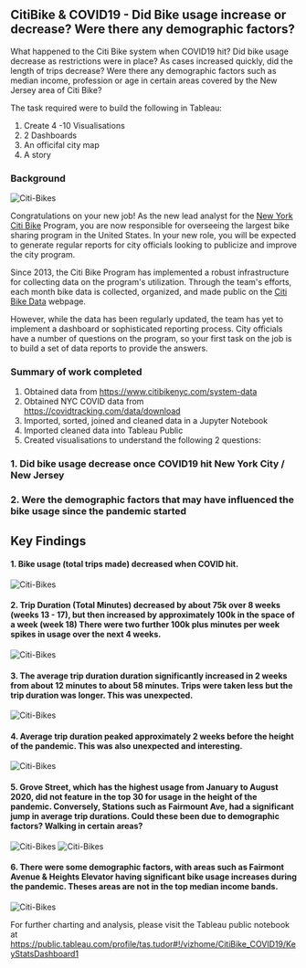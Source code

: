 ## CitiBike & COVID19 - Did Bike usage increase or decrease?  Were there any demographic factors?

What happened to the Citi Bike system when COVID19 hit?  Did bike usage decrease as restrictions were in place?  As cases increased quickly, did the length of trips decrease?  Were there any demographic factors such as median income, profession or age in certain areas covered by the New Jersey area of Citi Bike?

The task required were to build the following in Tableau:

1. Create 4 -10 Visualisations
2. 2 Dashboards
3. An officifal city map
4. A story

### Background

![Citi-Bikes](Images/citi-bike-station-bikes.jpg)

Congratulations on your new job! As the new lead analyst for the [New York Citi Bike](https://en.wikipedia.org/wiki/Citi_Bike) Program, you are now responsible for overseeing the largest bike sharing program in the United States. In your new role, you will be expected to generate regular reports for city officials looking to publicize and improve the city program.

Since 2013, the Citi Bike Program has implemented a robust infrastructure for collecting data on the program's utilization. 
Through the team's efforts, each month bike data is collected, organized, and made public on the [Citi Bike Data](https://www.citibikenyc.com/system-data)
 webpage.

However, while the data has been regularly updated, the team has yet to implement a dashboard or sophisticated reporting process. 
City officials have a number of questions on the program, so your first task on the job is to build a set of data reports to provide the answers.

### Summary of work completed

1. Obtained data from https://www.citibikenyc.com/system-data
2. Obtained NYC COVID data from https://covidtracking.com/data/download
3. Imported, sorted, joined and cleaned data in a Jupyter Notebook
4. Imported cleaned data into Tableau Public
5. Created visualisations to understand the following 2 questions:

### 1. Did bike usage decrease once COVID19 hit New York City / New Jersey
### 2. Were the demographic factors that may have influenced the bike usage since the pandemic started

## Key Findings

#### 1. Bike usage (total trips made) decreased when COVID hit.

![Citi-Bikes](Images/storybook1.png)

#### 2. Trip Duration (Total Minutes) decreased by about 75k over 8 weeks (weeks 13 - 17), but then increased by approximately 100k in the space of a week (week 18)  There were two further 100k plus minutes per week spikes in usage over the next 4 weeks.

![Citi-Bikes](Images/storybook2.png)

#### 3. The average trip duration duration significantly increased in 2 weeks from about 12 minutes to about 58 minutes.  Trips were taken less but the trip duration was longer.  This was unexpected.

![Citi-Bikes](Images/storybook3.png)

#### 4. Average trip duration peaked approximately 2 weeks before the height of the pandemic.  This was also unexpected and interesting.

![Citi-Bikes](Images/storybook4.png)

#### 5. Grove Street, which has the highest usage from January to August 2020, did not feature in the top 30 for usage in the height of the pandemic.  Conversely, Stations such as Fairmount Ave, had a significant jump in average trip durations.  Could these been due to demographic factors?  Walking in certain areas?

![Citi-Bikes](Images/storybook6a.png)
![Citi-Bikes](Images/storybook8a.png)

#### 6. There were some demographic factors, with areas such as Fairmont Avenue & Heights Elevator having significant bike usage increases during the pandemic.  Theses areas are not in the top median income bands.

![Citi-Bikes](Images/storybook12.png)

For further charting and analysis, please visit the Tableau public notebook at https://public.tableau.com/profile/tas.tudor#!/vizhome/CitiBike_COVID19/KeyStatsDashboard1





